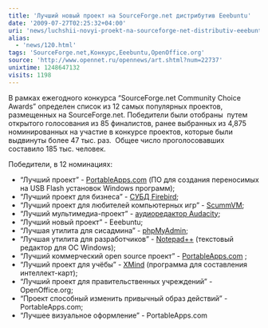 ```yaml
---
title: 'Лучший новый проект на SourceForge.net дистрибутив Eeebuntu'
date: '2009-07-27T02:25:32+04:00'
uri: 'news/luchshii-novyi-proekt-na-sourceforge-net-distributiv-eeebuntu'
alias: 
  - 'news/120.html'
tags: 'SourceForge.net,Конкурс,Eeebuntu,OpenOffice.org'
source: 'http://www.opennet.ru/opennews/art.shtml?num=22737'
unixtime: 1248647132
visits: 1198
---
```

В рамках ежегодного конкурса “SourceForge.net Community Choice Awards” определен список из 12 самых популярных проектов, размещенных на SourceForge.net. Победители были отобраны  путем открытого голосования из 85 финалистов, ранее выбранных из 4,875 номинированных на участие в конкурсе проектов, которые были выдвинуты более 47 тыс. раз.  Общее число проголосовавших составило 185 тыс. человек.

Победители, в 12 номинациях:

*   “Лучший проект” - [PortableApps.com](http://portableapps.com/) (ПО для создания переносимых на USB Flash установок Windows программ);
*   “Лучший проект для бизнеса” - [СУБД Firebird](http://www.firebirdsql.org/);
*   “Лучший проект для любителей компьютерных игр” - [ScummVM](http://scummvm.org);
*   “Лучший мультимедиа-проект” - [аудиоредактор Audacity](http://audacity.sourceforge.net/);
*   “Лучший новый проект” - Eeebuntu;
*   “Лучшая утилита для сисадмина” - [phpMyAdmin](http://sourceforge.net/projects/phpmyadmin);
*   “Лучшая утилита для разработчиков” - [Notepad++](http://notepad-plus.sourceforge.net) (текстовый редактор для ОС Windows);
*   “Лучший коммерческий open source проект” - [PortableApps.com](http://portableapps.com/) ;
*   “Лучший проект для учёбы” - [XMind](http://XMind.net) (программа для составления интеллект-карт);
*   “Лучший проект для правительственных учреждений” - OpenOffice.org;
*   “Проект способный изменить привычный образ действий” - PortableApps.com;
*   “Лучшее визуальное оформление” - PortableApps.com
